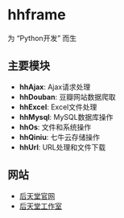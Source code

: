 
# hhframe

为 “Python开发” 而生

## 主要模块

- **hhAjax**: Ajax请求处理
- **hhDouban**: 豆瓣网站数据爬取
- **hhExcel**: Excel文件处理
- **hhMysql**: MySQL数据库操作
- **hhOs**: 文件和系统操作
- **hhQiniu**: 七牛云存储操作
- **hhUrl**: URL处理和文件下载

## 网站
- [后天堂官网](http://www.houheaven.com)
- [后天堂工作室](http://studio.houheaven.com)

